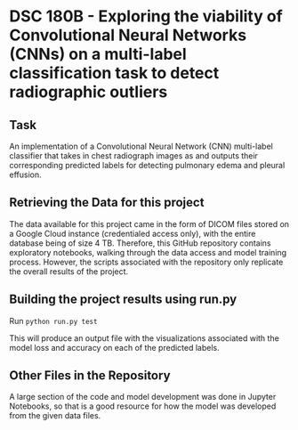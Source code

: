 # DSC 180B - Exploring the viability of Convolutional Neural Networks (CNNs) on a multi-label classification task to detect radiographic outliers

## Task
An implementation of a Convolutional Neural Network (CNN) multi-label classifier that takes in chest radiograph images as and outputs their corresponding predicted labels for detecting pulmonary edema and pleural effusion.

## Retrieving the Data for this project
The data available for this project came in the form of DICOM files stored on a Google Cloud instance (credentialed access only), with the entire database being of size 4 TB. Therefore, this GitHub repository contains exploratory notebooks, walking through the data access and model training process. However, the scripts associated with the repository only replicate the overall results of the project.

## Building the project results using run.py

Run `python run.py test`

This will produce an output file with the visualizations associated with the model loss and accuracy on each of the predicted labels.

## Other Files in the Repository

A large section of the code and model development was done in Jupyter Notebooks, so that is a good resource for how the model was developed from the given data files.
